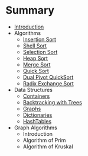 # Summary

* [Introduction](README.md)
* Algorithms
   * [Insertion Sort](11_insertion_sort.md)
   * [Shell Sort](12_shell_sort.md)
   * [Selection Sort](13_selection_sort.md)
   * [Heap Sort](14_heap_sort.md)
   * [Merge Sort](15_merge_sort.md)
   * [Quick Sort](16_quick_sort.md)
   * [Dual Pivot QuickSort](17_dual_pivot_quicksort.md)
   * [Radix Exchange Sort](18_radix_exchange_sort.md)
* Data Structures
   * [Containers](21_containers.md)
   * [Backtracking with Trees](22_backtracking_with_trees.md)
   * [Graphs](graphs.md)
   * [Dictionaries](24_dictionaries.md)
   * [HashTables](25_hashtables.md)
* Graph Algorithms
   * Introduction
   * Algorithm of Prim
   * Algorithm of Kruskal

